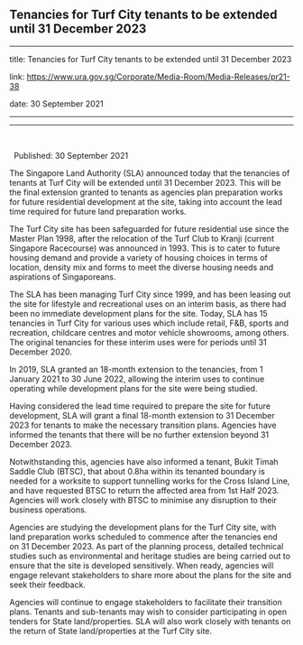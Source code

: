 ## Tenancies for Turf City tenants to be extended until 31 December 2023
---
title: Tenancies for Turf City tenants to be extended until 31 December 2023

link: https://www.ura.gov.sg/Corporate/Media-Room/Media-Releases/pr21-38

date: 30 September 2021

---

---------------------------------------------------------------------

 

  Published: 30 September 2021

The Singapore Land Authority (SLA) announced today that the tenancies of tenants at Turf City will be extended until 31 December 2023. This will be the final extension granted to tenants as agencies plan preparation works for future residential development at the site, taking into account the lead time required for future land preparation works.

The Turf City site has been safeguarded for future residential use since the Master Plan 1998, after the relocation of the Turf Club to Kranji (current Singapore Racecourse) was announced in 1993. This is to cater to future housing demand and provide a variety of housing choices in terms of location, density mix and forms to meet the diverse housing needs and aspirations of Singaporeans.

The SLA has been managing Turf City since 1999, and has been leasing out the site for lifestyle and recreational uses on an interim basis, as there had been no immediate development plans for the site. Today, SLA has 15 tenancies in Turf City for various uses which include retail, F&B, sports and recreation, childcare centres and motor vehicle showrooms, among others. The original tenancies for these interim uses were for periods until 31 December 2020.

In 2019, SLA granted an 18-month extension to the tenancies, from 1 January 2021 to 30 June 2022, allowing the interim uses to continue operating while development plans for the site were being studied.

Having considered the lead time required to prepare the site for future development, SLA will grant a final 18-month extension to 31 December 2023 for tenants to make the necessary transition plans. Agencies have informed the tenants that there will be no further extension beyond 31 December 2023.

Notwithstanding this, agencies have also informed a tenant, Bukit Timah Saddle Club (BTSC), that about 0.8ha within its tenanted boundary is needed for a worksite to support tunnelling works for the Cross Island Line, and have requested BTSC to return the affected area from 1st Half 2023.  Agencies will work closely with BTSC to minimise any disruption to their business operations.

Agencies are studying the development plans for the Turf City site, with land preparation works scheduled to commence after the tenancies end on 31 December 2023. As part of the planning process, detailed technical studies such as environmental and heritage studies are being carried out to ensure that the site is developed sensitively. When ready, agencies will engage relevant stakeholders to share more about the plans for the site and seek their feedback.

Agencies will continue to engage stakeholders to facilitate their transition plans. Tenants and sub-tenants may wish to consider participating in open tenders for State land/properties. SLA will also work closely with tenants on the return of State land/properties at the Turf City site.